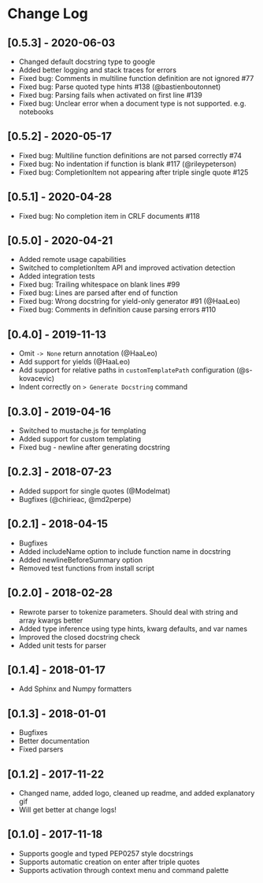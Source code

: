 # Change Log

## [0.5.3] - 2020-06-03

-   Changed default docstring type to google
-   Added better logging and stack traces for errors
-   Fixed bug: Comments in multiline function definition are not ignored #77
-   Fixed bug: Parse quoted type hints #138 (@bastienboutonnet)
-   Fixed bug: Parsing fails when activated on first line #139
-   Fixed bug: Unclear error when a document type is not supported. e.g. notebooks

## [0.5.2] - 2020-05-17

-   Fixed bug: Multiline function definitions are not parsed correctly #74
-   Fixed bug: No indentation if function is blank #117 (@rileypeterson)
-   Fixed bug: CompletionItem not appearing after triple single quote #125

## [0.5.1] - 2020-04-28

-   Fixed bug: No completion item in CRLF documents #118

## [0.5.0] - 2020-04-21

-   Added remote usage capabilities
-   Switched to completionItem API and improved activation detection
-   Added integration tests
-   Fixed bug: Trailing whitespace on blank lines #99
-   Fixed bug: Lines are parsed after end of function
-   Fixed bug: Wrong docstring for yield-only generator #91 (@HaaLeo)
-   Fixed bug: Comments in definition cause parsing errors #110

## [0.4.0] - 2019-11-13

-   Omit `-> None` return annotation (@HaaLeo)
-   Add support for yields (@HaaLeo)
-   Add support for relative paths in `customTemplatePath` configuration (@s-kovacevic)
-   Indent correctly on `> Generate Docstring` command

## [0.3.0] - 2019-04-16

-   Switched to mustache.js for templating
-   Added support for custom templating
-   Fixed bug - newline after generating docstring

## [0.2.3] - 2018-07-23

-   Added support for single quotes (@Modelmat)
-   Bugfixes (@chirieac, @md2perpe)

## [0.2.1] - 2018-04-15

-   Bugfixes
-   Added includeName option to include function name in docstring
-   Added newlineBeforeSummary option
-   Removed test functions from install script

## [0.2.0] - 2018-02-28

-   Rewrote parser to tokenize parameters. Should deal with string and array kwargs better
-   Added type inference using type hints, kwarg defaults, and var names
-   Improved the closed docstring check
-   Added unit tests for parser

## [0.1.4] - 2018-01-17

-   Add Sphinx and Numpy formatters

## [0.1.3] - 2018-01-01

-   Bugfixes
-   Better documentation
-   Fixed parsers

## [0.1.2] - 2017-11-22

-   Changed name, added logo, cleaned up readme, and added explanatory gif
-   Will get better at change logs!

## [0.1.0] - 2017-11-18

-   Supports google and typed PEP0257 style docstrings
-   Supports automatic creation on enter after triple quotes
-   Supports activation through context menu and command palette
